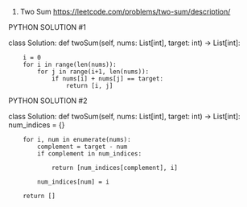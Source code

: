 1. Two Sum
https://leetcode.com/problems/two-sum/description/

PYTHON SOLUTION #1

class Solution:
    def twoSum(self, nums: List[int], target: int) -> List[int]:
        
        i = 0 
        for i in range(len(nums)):
            for j in range(i+1, len(nums)):
                if nums[i] + nums[j] == target:
                    return [i, j]


        

PYTHON SOLUTION #2

class Solution:
    def twoSum(self, nums: List[int], target: int) -> List[int]:
        num_indices = {}

        for i, num in enumerate(nums):
            complement = target - num
            if complement in num_indices:

                return [num_indices[complement], i]
            
            num_indices[num] = i

        return []
